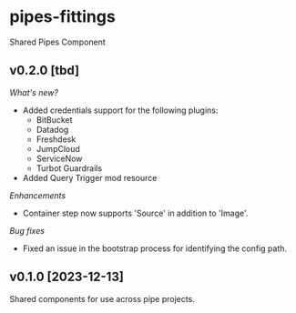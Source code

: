 # pipes-fittings

Shared Pipes Component

## v0.2.0 [tbd]

_What's new?_

* Added credentials support for the following plugins: 
  - BitBucket
  - Datadog
  - Freshdesk
  - JumpCloud
  - ServiceNow 
  - Turbot Guardrails
* Added Query Trigger mod resource

_Enhancements_

* Container step now supports 'Source' in addition to 'Image'.

_Bug fixes_

* Fixed an issue in the bootstrap process for identifying the config path.

## v0.1.0 [2023-12-13]

Shared components for use across pipe projects.